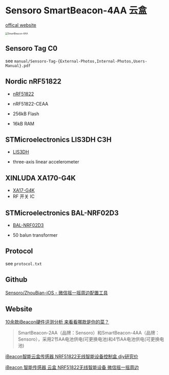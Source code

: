# Sensoro SmartBeacon-4AA 云盒

[offical website](https://www.sensoro.com/en/Beacons)

<img src="https://www.sensoro.com/static/image/product/SmartBeacon-4AA@2x.png" alt="SmartBeacon-4AA" style="zoom:50%;" />

## Sensoro Tag C0 

see `manual/Sensoro-Tag-{External-Photos,Internal-Photos,Users-Manual}.pdf`

## Nordic nRF51822

- [nRF51822](https://www.nordicsemi.com/products/nrf51822)

- nRF51822-CEAA

- 256kB Flash
- 16kB RAM

## STMicroelectronics  LIS3DH C3H

- [LIS3DH](https://www.st.com/en/mems-and-sensors/lis3dh.html)

-  three-axis linear accelerometer

## XINLUDA XA170-G4K

- [XA17-G4K](https://item.szlcsc.com/528809.html)
- RF 开关 IC

## STMicroelectronics  BAL-NRF02D3

- [BAL-NRF02D3](https://www.st.com/en/emi-filtering-and-signal-conditioning/bal-nrf02d3.html)

- 50 balun transformer

## Protocol

see `protocol.txt`

## Github

[Sensoro/ZhouBian-iOS - 微信摇一摇周边配置工具](https://github.com/Sensoro/ZhouBian-iOS)

## Website

[10余款iBeacon硬件评测分析 来看看哪款是你的菜？](https://www.sohu.com/a/4522868_123709)

> SmartBeacon-2AA（品牌：Sensoro）和SmartBeacon-4AA（品牌：Sensoro），采用2节AA电池供电(可更换电池)和4节AA电池供电(可更换电池)

[iBeacon智能云盒传感器 NRF51822无线智能设备控制盒 diy研究价](https://item.taobao.com/item.htm?id=648320836131)

[iBeacon 智能传感器 云盒 NRF51822无线智能设备 微信摇一摇周边](https://item.taobao.com/item.htm?id=623129022866)

